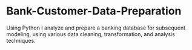 # Bank-Customer-Data-Preparation
Using Python I analyze and prepare a banking database for subsequent modeling, using various data cleaning, transformation, and analysis techniques.
